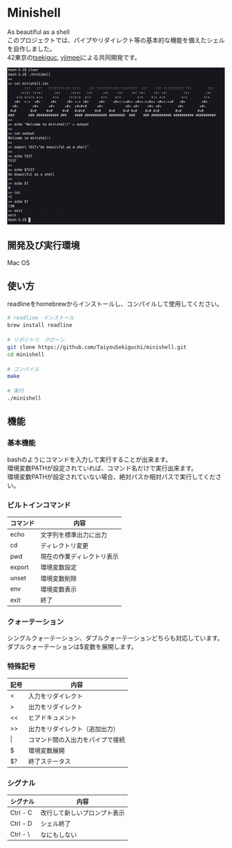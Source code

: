 # Minishell

As beautiful as a shell  
このプロジェクトでは、パイプやリダイレクト等の基本的な機能を備えたシェルを自作しました。  
42東京の[tsekiguc](https://github.com/TaiyouSekiguchi), [yjimpei](https://github.com/JimpeiYamamoto)による共同開発です。

![使用例](example.png)

## 開発及び実行環境

Mac OS

## 使い方

readlineをhomebrewからインストールし、コンパイルして使用してください。

```bash
# readline　インストール
brew install readline

# リポジトリ　クローン
git clone https://github.com/TaiyouSekiguchi/minishell.git
cd minishell

# コンパイル
make

# 実行
./minishell
```

## 機能

### 基本機能

bashのようにコマンドを入力して実行することが出来ます。  
環境変数PATHが設定されていれば、コマンド名だけで実行出来ます。  
環境変数PATHが設定されていない場合、絶対パスか相対パスで実行してください。

### ビルトインコマンド

| コマンド | 内容                       |
| -------- | -------------------------- |
| echo     | 文字列を標準出力に出力     |
| cd       | ディレクトリ変更           |
| pwd      | 現在の作業ディレクトリ表示 |
| export   | 環境変数設定               |
| unset    | 環境変数削除               |
| env      | 環境変数表示               |
| exit     | 終了                       |

### クォーテーション

シングルクォーテーション、ダブルクォーテーションどちらも対応しています。
ダブルクォーテーションは$変数を展開します。

### 特殊記号

| 記号   | 内容                             |
| ------ | -------------------------------- |
| <      | 入力をリダイレクト               |
| >      | 出力をリダイレクト               |
| <<     | ヒアドキュメント                 |
| >>     | 出力をリダイレクト（追加出力）   |
| &#124; | コマンド間の入出力をパイプで接続 |
| $      | 環境変数展開                     |
| $?     | 終了ステータス                   |

### シグナル

| シグナル | 内容                         |
| -------- | ---------------------------- |
| Ctrl - C | 改行して新しいプロンプト表示 |
| Ctrl - D | シェル終了                   |
| Ctrl - \ | なにもしない                 |
